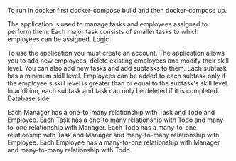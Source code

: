 To run in docker first docker-compose build and then docker-compose up.

The application is used to manage tasks and employees assigned to perform them. Each major task consists of smaller tasks to which employees can be assigned.
Logic

To use the application you must create an account. The application allows you to add new employees, delete existing employees and modify their skill level. You can also add new tasks and add subtasks to them. Each subtask has a minimum skill level. Employees can be added to each subtask only if the employee's skill level is greater than or equal to the subtask's skill level. In addition, each subtask and task can only be deleted if it is completed.
Database side

Each Manager has a one-to-many relationship with Task and Todo and Employee.
Each Task has a one-to many relationship with Todo and many-to-one relationship with Manager.
Each Todo has a many-to-one relationship with Task and Manager and many-to-many relationship with Employee.
Each Employee has a many-to-one relationship with Manager and many-to-many relationship with Todo.
